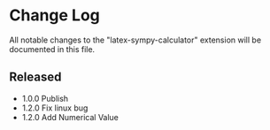 # Change Log

All notable changes to the "latex-sympy-calculator" extension will be documented in this file.

## Released

- 1.0.0 Publish
- 1.2.0 Fix linux bug
- 1.2.0 Add Numerical Value